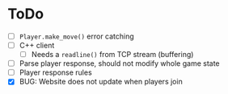 # ToDo
- [ ] `Player.make_move()` error catching
- [ ] C++ client
  - [ ] Needs a `readline()` from TCP stream (buffering)
- [ ] Parse player response, should not modify whole game state
- [ ] Player response rules
- [x] BUG: Website does not update when players join

